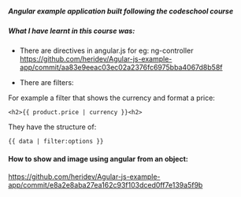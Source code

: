 ##### Angular example application built following the codeschool course

##### What I have learnt in this course was:

- There are directives in angular.js for eg: ng-controller
 https://github.com/heridev/Agular-js-example-app/commit/aa83e9eeac03ec02a2376fc6975bba4067d8b58f


- There are filters:

For example a filter that shows the currency and format a price:
```
<h2>{{ product.price | currency }}<h2>
```

They have the structure of:
```
{{ data | filter:options }}
```

#### How to show and image using angular from an object:
https://github.com/heridev/Agular-js-example-app/commit/e8a2e8aba27ea162c93f103dced0ff7e139a5f9b






